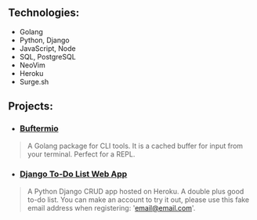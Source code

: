 ## Technologies:
- Golang
- Python, Django
- JavaScript, Node
- SQL, PostgreSQL
- NeoVim
- Heroku
- Surge.sh

## Projects:
- ### [Buftermio](https://pkg.go.dev/github.com/skovranek/buftermio)
> A Golang package for CLI tools. It is a cached buffer for input from your terminal. Perfect for a REPL.
- ### [Django To-Do List Web App](https://django-todos-7caa0bc186c8.herokuapp.com/)
> A Python Django CRUD app hosted on Heroku. A double plus good to-do list. You can make an account to try it out, please use this fake email address  when registering: 'email@email.com'.
